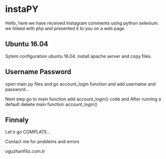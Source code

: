 # instaPY


Hello, here we have received Instagram comments using python selenium. we linked with php and presented it to you on a web page


## Ubuntu 16.04 

Sytem configuration ubuntu 16.04. install apache server and copy files.

## Username Password

open main.py files and go account_login function and add username and password...

Next step
go to main function add account_login() code and After running a default dekete main function account_login()

## Finnaly
Let's go COMPLATE...


Contact me for problems and errors 

oguzhanfiliz.com.tr
